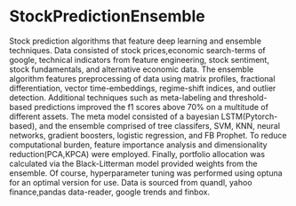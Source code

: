 # StockPredictionEnsemble
Stock prediction algorithms that feature deep learning and ensemble techniques. Data consisted of stock prices,economic search-terms of google, technical indicators from feature engineering, stock sentiment, stock fundamentals, and alternative economic data. The ensemble algorithm features preprocessing of data using matrix profiles, fractional differentiation, vector time-embeddings, regime-shift indices, and outlier detection. Additional techniques such as meta-labeling and threshold-based predictions improved the f1 scores above 70% on a multitude of different assets. The meta model consisted of a bayesian LSTM(Pytorch-based), and the ensemble comprised of tree classifers, SVM, KNN, neural networks, gradient boosters, logistic regression, and FB Prophet. To reduce computational burden, feature importance analysis and dimensionality reduction(PCA,KPCA) were employed. Finally, portfolio allocation was calculated via the Black-Litterman model provided weights from the ensemble. Of course, hyperparameter tuning was performed using optuna for an optimal version for use. Data is sourced from quandl, yahoo finance,pandas data-reader, google trends and finbox. 
